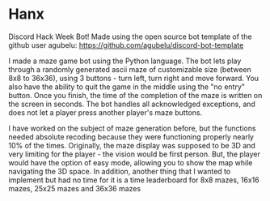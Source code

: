 # Hanx
Discord Hack Week Bot!
Made using the open source bot template of the github user agubelu:
https://github.com/agubelu/discord-bot-template

I made a maze game bot using the Python language.
The bot lets play through a randomly generated ascii maze of customizable size (between 8x8 to 36x36), using 3 buttons - turn left, turn right and move forward.
You also have the ability to quit the game in the middle using the "no entry" button.
Once you finish, the time of the completion of the maze is written on the screen in seconds.
The bot handles all acknowledged exceptions, and does not let a player press another player's maze buttons.

I have worked on the subject of maze generation before, but the functions needed absolute recoding because they were functioning properly nearly 10% of the times.
Originally, the maze display was supposed to be 3D and very limiting for the player - the vision would be first person.
But, the player would have the option of easy mode, allowing you to show the map while navigating the 3D space.
In addition, another thing that I wanted to implement but had no time for it is a time leaderboard for 8x8 mazes, 16x16 mazes, 25x25 mazes and 36x36 mazes
